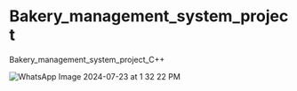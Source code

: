 # Bakery_management_system_project

 Bakery_management_system_project_C++

![WhatsApp Image 2024-07-23 at 1 32 22 PM](https://github.com/user-attachments/assets/fde4b12f-e0f3-42af-b043-137f217e9878)

